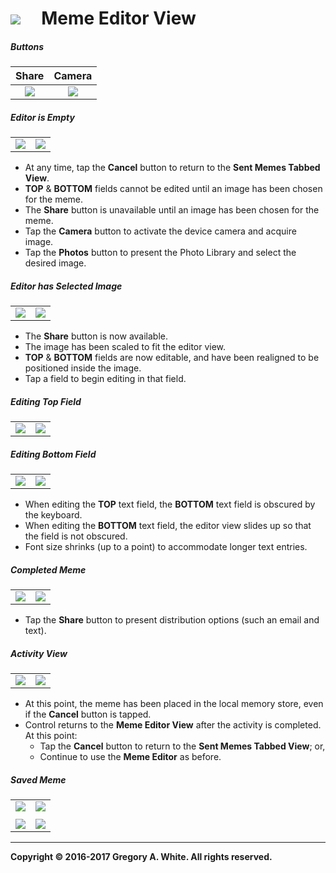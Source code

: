 # ![][AppIcon]&nbsp;&nbsp;&nbsp;&nbsp;&nbsp;Meme Editor View

##### Buttons
| Share | Camera |
| :---: | :---: |
| ![][ShareButton] | ![][CameraButton] | 

##### Editor is Empty
| | |
| :---: | :---: |
| ![][EmptyPT] | ![][EmptyLS] | 

* At any time, tap the **Cancel** button to return to the **Sent Memes Tabbed View**.
* **TOP** & **BOTTOM** fields cannot be edited until an image has been chosen for the meme.
* The **Share** button is unavailable until an image has been chosen for the meme.
* Tap the **Camera** button to activate the device camera and acquire image.
* Tap the **Photos** button to present the Photo Library and select the desired image.

##### Editor has Selected Image
| | |
| :---: | :---: |
| ![][NewMemePT] | ![][NewMemeLS] | 

* The **Share** button is now available.
* The image has been scaled to fit the editor view.
* **TOP** & **BOTTOM** fields are now editable, and have been realigned to be positioned inside the image.  
* Tap a field to begin editing in that field.

##### Editing Top Field
| | |
| :---: | :---: |
| ![][EditingTopPT] | ![][EditingTopLS] | 

##### Editing Bottom Field
| | |
| :---: | :---: |
| ![][EditingBottomPT] | ![][EditingBottomLS] | 

* When editing the **TOP** text field, the **BOTTOM** text field is obscured by the keyboard.
* When editing the **BOTTOM** text field, the editor view slides up so that the field is not obscured.
* Font size shrinks (up to a point) to accommodate longer text entries.

##### Completed Meme
| | |
| :---: | :---: |
| ![][FinishedMemePT] | ![][FinishedMemeLS] | 

* Tap the **Share** button to present distribution options (such an email and text).

##### Activity View
| | |
| :---: | :---: |
| ![][ActivityViewPT] | ![][ActivityViewLS] | 

* At this point, the meme has been placed in the local memory store, even if the **Cancel** button is tapped.
* Control returns to the **Meme Editor View** after the activity is completed.  At this point:
  - Tap the **Cancel** button to return to the **Sent Memes Tabbed View**;  or,
  - Continue to use the **Meme Editor** as before.

##### Saved Meme
| | |
| :---: | :---: |
| ![][NewMemeTablePT] | ![][NewMemeTableLS] | 
| | |
| ![][NewMemeCollectionPT] | ![][NewMemeCollectionLS] | 

---
**Copyright © 2016-2017 Gregory A. White. All rights reserved.**



[AppIcon]:              ../images/MemeMeAppIcon_80.png

[ActivityViewLS]:       ../images/MemeEditorActivityViewLS.png
[ActivityViewPT]:       ../images/MemeEditorActivityViewPT.png
[CameraButton]:         ../images/CameraButtonIcon_50.png
[EditingBottomLS]:      ../images/MemeEditorEditingBottomLS.png
[EditingBottomPT]:      ../images/MemeEditorEditingBottomPT.png
[EditingTopLS]:         ../images/MemeEditorEditingTopLS.png
[EditingTopPT]:         ../images/MemeEditorEditingTopPT.png
[EmptyLS]:              ../images/MemeEditorEmptyLS.png
[EmptyPT]:              ../images/MemeEditorEmptyPT.png
[FinishedMemeLS]:       ../images/MemeEditorFinishedMemeLS.png
[FinishedMemePT]:       ../images/MemeEditorFinishedMemePT.png
[NewMemeCollectionLS]:  ../images/SentMemesNewMemeCollectionLS.png
[NewMemeCollectionPT]:  ../images/SentMemesNewMemeCollectionPT.png
[NewMemeLS]:            ../images/MemeEditorNewMemeLS.png
[NewMemePT]:            ../images/MemeEditorNewMemePT.png
[NewMemeTableLS]:       ../images/SentMemesNewMemeTableLS.png
[NewMemeTablePT]:       ../images/SentMemesNewMemeTablePT.png
[ShareButton]:          ../images/ShareButtonIcon_50.png